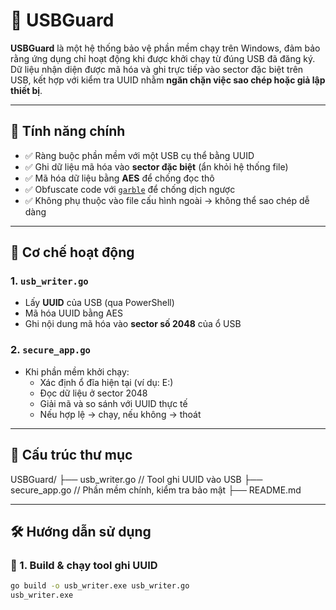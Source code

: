 # 🔐 USBGuard

**USBGuard** là một hệ thống bảo vệ phần mềm chạy trên Windows, đảm bảo rằng ứng dụng chỉ hoạt động khi được khởi chạy từ đúng USB đã đăng ký. Dữ liệu nhận diện được mã hóa và ghi trực tiếp vào sector đặc biệt trên USB, kết hợp với kiểm tra UUID nhằm **ngăn chặn việc sao chép hoặc giả lập thiết bị**.

---

## 🚀 Tính năng chính

- ✅ Ràng buộc phần mềm với một USB cụ thể bằng UUID
- ✅ Ghi dữ liệu mã hóa vào **sector đặc biệt** (ẩn khỏi hệ thống file)
- ✅ Mã hóa dữ liệu bằng **AES** để chống đọc thô
- ✅ Obfuscate code với [`garble`](https://github.com/burrowers/garble) để chống dịch ngược
- ✅ Không phụ thuộc vào file cấu hình ngoài → không thể sao chép dễ dàng

---

## 🧱 Cơ chế hoạt động

### 1. `usb_writer.go`

- Lấy **UUID** của USB (qua PowerShell)
- Mã hóa UUID bằng AES
- Ghi nội dung mã hóa vào **sector số 2048** của ổ USB

### 2. `secure_app.go`

- Khi phần mềm khởi chạy:
  - Xác định ổ đĩa hiện tại (ví dụ: E:)
  - Đọc dữ liệu ở sector 2048
  - Giải mã và so sánh với UUID thực tế
  - Nếu hợp lệ → chạy, nếu không → thoát

---

## 📂 Cấu trúc thư mục

USBGuard/
├── usb_writer.go // Tool ghi UUID vào USB
├── secure_app.go // Phần mềm chính, kiểm tra bảo mật
├── README.md

---

## 🛠️ Hướng dẫn sử dụng

### 🔧 1. Build & chạy tool ghi UUID

```bash
go build -o usb_writer.exe usb_writer.go
usb_writer.exe

```
